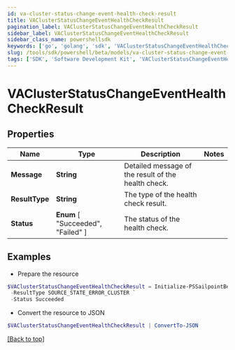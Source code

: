```yaml
---
id: va-cluster-status-change-event-health-check-result
title: VAClusterStatusChangeEventHealthCheckResult
pagination_label: VAClusterStatusChangeEventHealthCheckResult
sidebar_label: VAClusterStatusChangeEventHealthCheckResult
sidebar_class_name: powershellsdk
keywords: ['go', 'golang', 'sdk', 'VAClusterStatusChangeEventHealthCheckResult'] 
slug: /tools/sdk/powershell/beta/models/va-cluster-status-change-event-health-check-result
tags: ['SDK', 'Software Development Kit', 'VAClusterStatusChangeEventHealthCheckResult']
---
```



# VAClusterStatusChangeEventHealthCheckResult

## Properties

Name | Type | Description | Notes
------------ | ------------- | ------------- | -------------
**Message** |  **String** | Detailed message of the result of the health check. | 
**ResultType** |  **String** | The type of the health check result. | 
**Status** |   **Enum** [  "Succeeded",    "Failed" ] | The status of the health check. | 

## Examples

- Prepare the resource
```powershell
$VAClusterStatusChangeEventHealthCheckResult = Initialize-PSSailpointBetaVAClusterStatusChangeEventHealthCheckResult  -Message Test Connection failed with exception. Error message - java.lang Exception `
 -ResultType SOURCE_STATE_ERROR_CLUSTER `
 -Status Succeeded
```

- Convert the resource to JSON
```powershell
$VAClusterStatusChangeEventHealthCheckResult | ConvertTo-JSON
```


[[Back to top]](#) 

